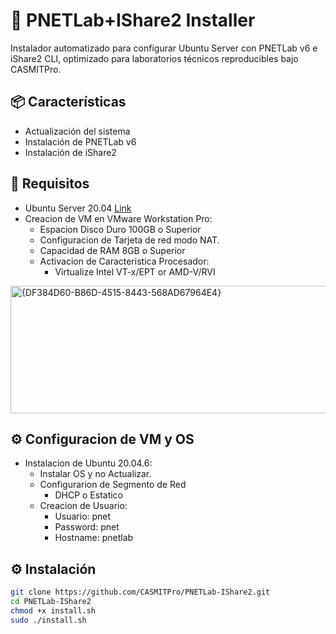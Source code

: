 # 🚀 PNETLab+IShare2 Installer

Instalador automatizado para configurar Ubuntu Server con PNETLab v6 e iShare2 CLI, optimizado para laboratorios técnicos reproducibles bajo CASMITPro.

## 📦 Características

- Actualización del sistema
- Instalación de PNETLab v6
- Instalación de iShare2

## 🧰 Requisitos

- Ubuntu Server 20.04 [Link](https://releases.ubuntu.com/focal/)
- Creacion de VM en VMware Workstation Pro:
  * Espacion Disco Duro 100GB o Superior
  * Configuracion de Tarjeta de red modo NAT.
  * Capacidad de RAM 8GB o Superior
  * Activacion de Caracteristica Procesador:
    - Virtualize Intel VT-x/EPT or AMD-V/RVI
 <img width="736" height="204" alt="{DF384D60-B86D-4515-8443-568AD67964E4}" src="https://github.com/user-attachments/assets/502d5f8e-2f66-485e-a339-7cd2bb9bb9c7" />

## ⚙️ Configuracion de VM y OS

- Instalacion de Ubuntu 20.04.6:
  * Instalar OS y no Actualizar.
  * Configurarion de Segmento de Red
    - DHCP o Estatico
  * Creacion de Usuario:
    - Usuario: pnet
    - Password: pnet
    - Hostname: pnetlab 

## ⚙️ Instalación

```bash
git clone https://github.com/CASMITPro/PNETLab-IShare2.git
cd PNETLab-IShare2
chmod +x install.sh
sudo ./install.sh

